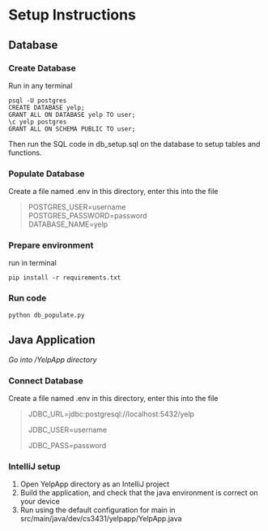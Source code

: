 # Setup Instructions

## Database

### Create Database
Run in any terminal
~~~
psql -U postgres
CREATE DATABASE yelp;
GRANT ALL ON DATABASE yelp TO user;
\c yelp postgres
GRANT ALL ON SCHEMA PUBLIC TO user;
~~~
Then run the SQL code in db_setup.sql on the database to setup tables and functions.

### Populate Database

Create a file named .env in this directory, enter this into the file
>POSTGRES_USER=username  
POSTGRES_PASSWORD=password  
DATABASE_NAME=yelp
### Prepare environment
run in terminal
~~~
pip install -r requirements.txt
~~~
### Run code
~~~
python db_populate.py
~~~
## Java Application

*Go into /YelpApp directory*

### Connect Database

Create a file named .env in this directory, enter this into the file

>JDBC_URL=jdbc:postgresql://localhost:5432/yelp
>
>JDBC_USER=username
>
>JDBC_PASS=password

### IntelliJ setup

1. Open YelpApp directory as an IntelliJ project
2. Build the application, and check that the java environment is correct on your device
3. Run using the default configuration for main in src/main/java/dev/cs3431/yelpapp/YelpApp.java 